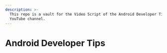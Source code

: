 ```yaml
---
description: >-
  This repo is a vault for the Video Script of the Android Developer Tips
  YouTube channel.
---
```


# Android Developer Tips



